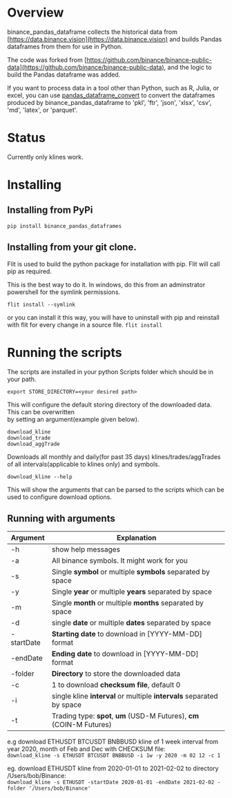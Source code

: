 # Overview

binance_pandas_dataframe collects the historical data from 
[https://data.binance.vision](https://data.binance.vision) and builds Pandas dataframes from them
for use in Python.

The code was forked from 
[https://github.com/binance/binance-public-data](https://github.com/binance/binance-public-data), and the logic to build
the  Pandas dataframe was added.  

If you want to process data in a tool other than Python, such as R, Julia, or excel, you can use [pandas_dataframe_convert](https://pypi.org/project/pandas_dataframe_convert/)
to convert the dataframes produced by binance_pandas_dataframe to 'pkl', 'ftr', 'json', 'xlsx', 'csv', 'md', 'latex', or 'parquet'.

# Status

Currently only klines work.

# Installing 

## Installing from PyPi
`pip install binance_pandas_dataframes`  

## Installing from your git clone.

Flit is used to build the python package for installation with pip.  Flit will call pip as required.

This is the best way to do it.  In windows, do this from an adminstrator powershell 
for the symlink permissions.   

`flit install --symlink`

or you can install it this way, you will have to uninstall with pip and reinstall with flit for every change in a source file.
`flit install`



# Running the scripts

The scripts are installed in your python Scripts folder which should be in your path.

`export STORE_DIRECTORY=<your desired path>`

This will configure the default storing directory of the downloaded data. This can be 
overwritten <br/> by setting an argument(example given below). 

`download_kline` <br/>
`download_trade` <br/>
`download_aggTrade` 

Downloads all monthly and daily(for past 35 days) klines/trades/aggTrades of all intervals(applicable to klines only) and symbols.

`download_kline --help` 

This will show the arguments that can be parsed to the scripts which can be used to configure download options.

## Running with arguments
| Argument        | Explanation |         
| --------------- | ---------------- |
| -h              | show help messages| 
| -a              | All binance symbols.  It might work for you  |  
| -s              | Single **symbol** or multiple **symbols** separated by space | 
| -y              | Single **year** or multiple **years** separated by space| 
| -m              | Single **month** or multiple **months** separated by space | 
| -d              | single **date** or multiple **dates** separated by space    | 
| -startDate      | **Starting date** to download in [YYYY-MM-DD] format    | 
| -endDate        | **Ending date** to download in [YYYY-MM-DD] format     | 
| -folder         | **Directory** to store the downloaded data    | 
| -c              | 1 to download **checksum file**, default 0       | 
| -i              | single kline **interval** or multiple **intervals** separated by space      |
| -t              | Trading type: **spot**, **um** (USD-M Futures), **cm** (COIN-M Futures)    |

e.g download ETHUSDT BTCUSDT BNBBUSD kline of 1 week interval from year 2020, month of Feb and Dec with CHECKSUM file:<br/>
`download_kline -s ETHUSDT BTCUSDT BNBBUSD -i 1w -y 2020 -m 02 12 -c 1`

eg. download ETHUSDT kline from 2020-01-01 to 2021-02-02 to directory /Users/bob/Binance:<br/>
`download_kline -s ETHUSDT -startDate 2020-01-01 -endDate 2021-02-02 -folder '/Users/bob/Binance'`
